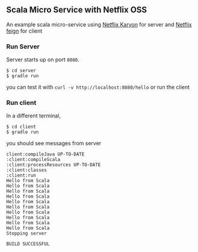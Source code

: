 ## Scala Micro Service with Netflix OSS

An example scala micro-service using [Netflix Karyon](https://github.com/Netflix/karyon) for server and [Netflix feign](https://github.com/Netflix/feign) for client


### Run Server
Server starts up on port `8080`.

```
$ cd server
$ gradle run
```
 you can test it with `curl -v http://localhost:8080/hello` or run the client

### Run client
In a different terminal, 

```
$ cd client
$ gradle run
```

you should see messages from server

```
client:compileJava UP-TO-DATE
:client:compileScala
:client:processResources UP-TO-DATE
:client:classes
:client:run
Hello from Scala
Hello from Scala
Hello from Scala
Hello from Scala
Hello from Scala
Hello from Scala
Hello from Scala
Hello from Scala
Hello from Scala
Hello from Scala
Stopping server

BUILD SUCCESSFUL
```


